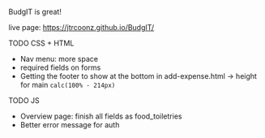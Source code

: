 BudgIT is great!

live page: https://jtrcoonz.github.io/BudgIT/

TODO CSS + HTML
- Nav menu: more space
- required fields on forms
- Getting the footer to show at the bottom  in add-expense.html -> height for main `calc(100% - 214px)`

TODO JS 
- Overview page: finish all fields as food_toiletries
- Better error message for auth
